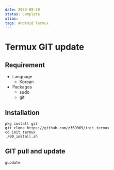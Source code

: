 ```yaml
---
date: 2023-08-20
status: Complete 
alias: 
tags: Android Termux
---
```


# Termux GIT update

## Requirement
- Language
    - Korean
- Packages
    - sudo 
    - git
        
## Installation
```
pkg install git
git clone https://github.com/z369369/init_termux
cd init_termux
./00_install.sh
```

## GIT pull and update
```
gupdate
```